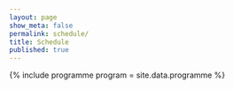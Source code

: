 ```yaml
---
layout: page
show_meta: false
permalink: schedule/
title: Schedule
published: true
---
```


<span class="anchor" id="programme"></span>

{% include programme program = site.data.programme %}

